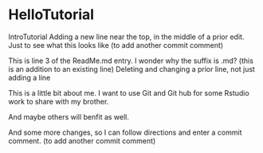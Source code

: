 # HelloTutorial
IntroTutorial
Adding a new line near the top, in the middle of a prior edit.  Just to see what this looks like (to add another commit comment)

This is line 3 of the ReadMe.md entry.  I wonder why the suffix is .md?  (this is an addition to an existing line)
Deleting and changing a prior line, not just adding a line

This is a little bit about me.  I want to use Git and Git hub for some Rstudio work to share with my brother.

And maybe others will benfit as well.

And some more changes, so I can follow directions and enter a commit comment. (to add another commit comment)

